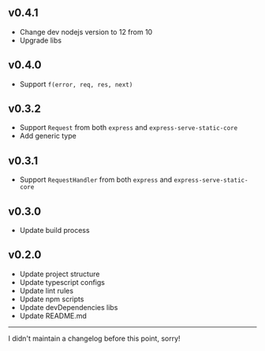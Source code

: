 ## v0.4.1
* Change dev nodejs version to 12 from 10
* Upgrade libs

## v0.4.0
* Support `f(error, req, res, next)`

## v0.3.2
* Support `Request` from both `express` and `express-serve-static-core`
* Add generic type

## v0.3.1
* Support `RequestHandler` from both `express` and `express-serve-static-core`

## v0.3.0
* Update build process

## v0.2.0
* Update project structure
* Update typescript configs
* Update lint rules
* Update npm scripts
* Update devDependencies libs
* Update README.md

---

I didn't maintain a changelog before this point, sorry!

